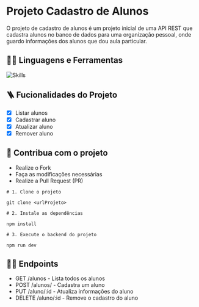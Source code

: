 # Projeto Cadastro de Alunos

 <p align="left">
O projeto de cadastro de alunos é um projeto inicial de uma API REST que cadastra alunos no banco de dados para uma organização pessoal,
   onde guardo informações dos alunos que dou aula particular. 
  </p>

  ## :man_mechanic: Linguagens e Ferramentas
  ![Skills](https://skillicons.dev/icons?i=nodejs,express,javascript)

  ## :ladder: Fucionalidades do Projeto
  - [x] Listar alunos 
- [x] Cadastrar aluno 
- [x] Atualizar aluno
- [x] Remover aluno

## :triangular_flag_on_post: Contribua com o projeto

- Realize o Fork
- Faça as modificações necessárias
- Realize a Pull Request (PR)


```shell
# 1. Clone o projeto

git clone <urlProjeto>

# 2. Instale as dependências

npm install

# 3. Execute o backend do projeto

npm run dev
```

## :sassy_man: Endpoints

- GET /alunos - Lista todos os alunos
- POST /alunos/ - Cadastra um aluno
- PUT /aluno/:id - Atualiza informações do aluno
- DELETE /aluno/:id - Remove o cadastro do aluno 
